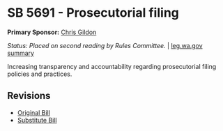 # SB 5691 - Prosecutorial filing
**Primary Sponsor:** [Chris Gildon](/person/leg/gildon_ch.md)

*Status: Placed on second reading by Rules Committee.* | [leg.wa.gov summary](https://app.leg.wa.gov/billsummary?BillNumber=5691&Year=2021)

Increasing transparency and accountability regarding prosecutorial filing policies and practices.

## Revisions
* [Original Bill](1/)
* [Substitute Bill](S/)